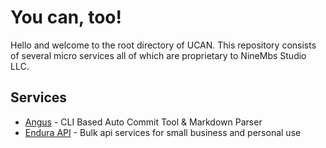 # You can, too!

Hello and welcome to the root directory of UCAN. This repository consists of several micro services all of which are proprietary to NineMbs Studio LLC. 


## Services
- [Angus](./services/angus/readme.md) - CLI Based Auto Commit Tool & Markdown Parser
- [Endura API](./services/enduraapi/readme.md) - Bulk api services for small business and personal use

